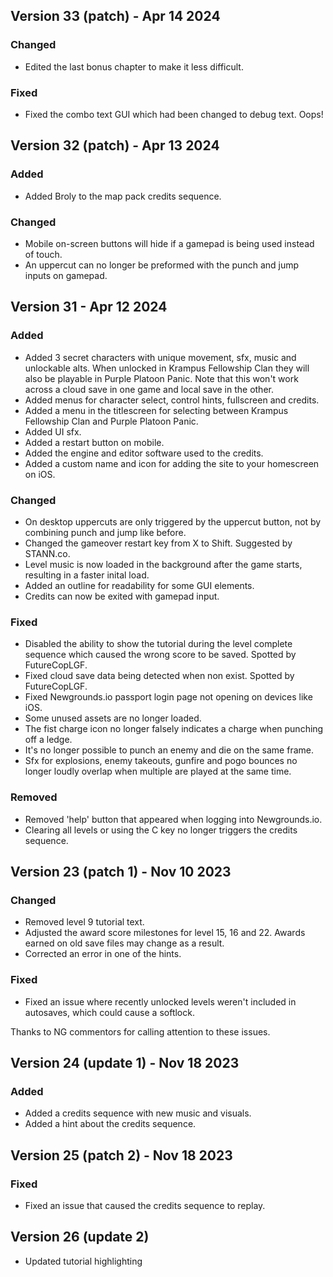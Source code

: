 ## Version 33 (patch) - Apr 14 2024

### Changed

- Edited the last bonus chapter to make it less difficult.

### Fixed

- Fixed the combo text GUI which had been changed to debug text. Oops!

## Version 32 (patch) - Apr 13 2024

### Added

- Added Broly to the map pack credits sequence.

### Changed

- Mobile on-screen buttons will hide if a gamepad is being used instead of touch.
- An uppercut can no longer be preformed with the punch and jump inputs on gamepad.

## Version 31 - Apr 12 2024

### Added

- Added 3 secret characters with unique movement, sfx, music and unlockable alts. When unlocked in Krampus Fellowship Clan they will also be playable in Purple Platoon Panic. Note that this won't work across a cloud save in one game and local save in the other.
- Added menus for character select, control hints, fullscreen and credits.
- Added a menu in the titlescreen for selecting between Krampus Fellowship Clan and Purple Platoon Panic.
- Added UI sfx.
- Added a restart button on mobile.
- Added the engine and editor software used to the credits.
- Added a custom name and icon for adding the site to your homescreen on iOS.

### Changed

- On desktop uppercuts are only triggered by the uppercut button, not by combining punch and jump like before.
- Changed the gameover restart key from X to Shift. Suggested by STANN.co.
- Level music is now loaded in the background after the game starts, resulting in a faster inital load.
- Added an outline for readability for some GUI elements.
- Credits can now be exited with gamepad input.

### Fixed

- Disabled the ability to show the tutorial during the level complete sequence which caused the wrong score to be saved. Spotted by FutureCopLGF.
- Fixed cloud save data being detected when non exist. Spotted by FutureCopLGF.
- Fixed Newgrounds.io passport login page not opening on devices like iOS.
- Some unused assets are no longer loaded.
- The fist charge icon no longer falsely indicates a charge when punching off a ledge.
- It's no longer possible to punch an enemy and die on the same frame.
- Sfx for explosions, enemy takeouts, gunfire and pogo bounces no longer loudly overlap when multiple are played at the same time.

### Removed

- Removed 'help' button that appeared when logging into Newgrounds.io.
- Clearing all levels or using the C key no longer triggers the credits sequence.

## Version 23 (patch 1) - Nov 10 2023

### Changed

- Removed level 9 tutorial text.
- Adjusted the award score milestones for level 15, 16 and 22. Awards earned on old save files may change as a result.
- Corrected an error in one of the hints.

### Fixed

- Fixed an issue where recently unlocked levels weren't included in autosaves, which could cause a softlock.

Thanks to NG commentors for calling attention to these issues.

## Version 24 (update 1) - Nov 18 2023

### Added

- Added a credits sequence with new music and visuals.
- Added a hint about the credits sequence.

## Version 25 (patch 2) - Nov 18 2023

### Fixed

- Fixed an issue that caused the credits sequence to replay.

## Version 26 (update 2)

- Updated tutorial highlighting 